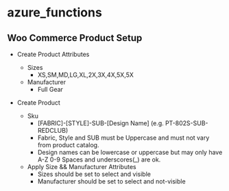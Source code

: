# azure_functions
## Woo Commerce Product Setup

- Create Product Attributes
  - Sizes
    - XS,SM,MD,LG,XL,2X,3X,4X,5X,5X
  - Manufacturer
    - Full Gear
    
- Create Product
  - Sku
    - [FABRIC]-[STYLE]-SUB-[Design Name] (e.g. PT-802S-SUB-REDCLUB)
    - Fabric, Style and SUB must be Uppercase and must not vary from product catalog.
    - Design names can be lowercase or uppercase but may only have A-Z 0-9 Spaces and underscores(_) are ok.
  - Apply Size && Manufacturer Attributes
    - Sizes should be set to select and visible
    - Manufacturer should be set to  select and not-visible
    
